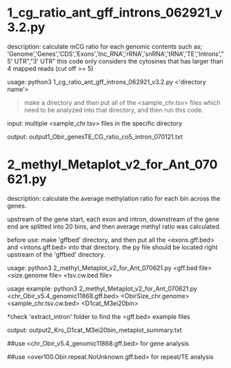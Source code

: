 # 1_cg_ratio_ant_gff_introns_062921_v3.2.py
description: calculate mCG ratio for each genomic contents such as;
'Genome','Genes','CDS','Exons','lnc_RNA','rRNA','snRNA','tRNA','TE','Introns',"5' UTR","3' UTR"
this code only considers the cytosines that has larger than 4 mapped reads (cut off >= 5)

usage: python3 1_cg_ratio_ant_gff_introns_062921_v3.2.py <'directory name'>

> make a directory and then put all of the <sample_chr.tsv> files which need to be analyzed into that directory, and then run this code.

input: multiple <sample_chr.tsv> files in the specific directory

output: output1_Obir_genesTE_CG_ratio_co5_intron_070121.txt

# 2_methyl_Metaplot_v2_for_Ant_070621.py
description: calculate the average methylation ratio for each bin across the genes.

upstream of the gene start, each exon and intron, downstream of the gene end are splitted into 20 bins, and then average methyl ratio was calculated. 

before use: make 'gffbed' directory, and then put all the <exons.gff.bed> and <intons.gff.bed> into that directory.
the py file should be located right upstream of the 'gffbed' directory.

usage: python3 2_methyl_Metaplot_v2_for_Ant_070621.py <gff.bed file> <size.genome file> <tsv.cw.bed file> <OUTPREFIX>

usage example: python3 2_methyl_Metaplot_v2_for_Ant_070621.py <chr_Obir_v5.4_genomic11868.gff.bed> <ObirSize_chr.genome> <sample_chr.tsv.cw.bed> <D1cat_M3ei20bin>
  
*check 'extract_intron' folder to find the <gff.bed> example files

output: output2_Kro_D1cat_M3ei20bin_metaplot_summary.txt

  
  ##use <chr_Obir_v5.4_genomic11868.gff.bed> for gene analysis
  
  ##use <over100.Obir.repeat.NoUnknown.gff.bed> for repeat/TE analysis
